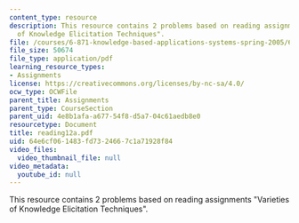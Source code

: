 ```yaml
---
content_type: resource
description: This resource contains 2 problems based on reading assignments "Varieties
  of Knowledge Elicitation Techniques".
file: /courses/6-871-knowledge-based-applications-systems-spring-2005/64e6cf061483fd7324667c1a71928f84_reading12a.pdf
file_size: 50674
file_type: application/pdf
learning_resource_types:
- Assignments
license: https://creativecommons.org/licenses/by-nc-sa/4.0/
ocw_type: OCWFile
parent_title: Assignments
parent_type: CourseSection
parent_uid: 4e8b1afa-a677-54f8-d5a7-04c61aedb8e0
resourcetype: Document
title: reading12a.pdf
uid: 64e6cf06-1483-fd73-2466-7c1a71928f84
video_files:
  video_thumbnail_file: null
video_metadata:
  youtube_id: null
---
```

This resource contains 2 problems based on reading assignments "Varieties of Knowledge Elicitation Techniques".
